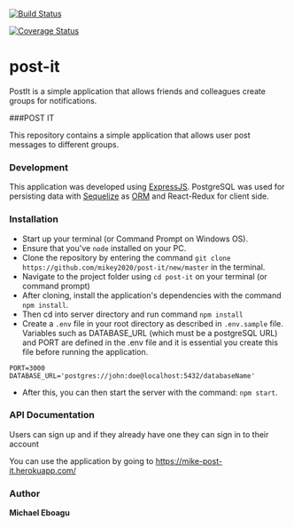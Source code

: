 [![Build Status](https://travis-ci.org/mikey2020/post-it.svg?branch=develop)](https://travis-ci.org/mikey2020/post-it)


[![Coverage Status](https://coveralls.io/repos/github/mikey2020/post-it/badge.svg?branch=develop)](https://coveralls.io/github/mikey2020/post-it?branch=develop)


# post-it
PostIt is a simple application that allows friends and colleagues create groups for notifications. 


###POST IT

This repository contains a simple application that allows user post messages to different groups.

### Development
This application was developed using [ExpressJS](http://expressjs.com/). PostgreSQL was used for persisting data with [Sequelize](https://http://docs.sequelizejs.com/) as [ORM](https://en.wikipedia.org/wiki/Object-relational_mapping) 
and React-Redux for client side.

### Installation
* Start up your terminal (or Command Prompt on Windows OS).
* Ensure that you've `node` installed on your PC.
* Clone the repository by entering the command `git clone https://github.com/mikey2020/post-it/new/master` in the terminal.
* Navigate to the project folder using `cd post-it` on your terminal (or command prompt)
* After cloning, install the application's dependencies with the command `npm install`.
* Then cd into server directory and run command `npm install`
* Create a `.env` file in your root directory as described in `.env.sample` file. 
Variables such as DATABASE_URL (which must be a postgreSQL URL) and PORT are defined in the .env file and it is essential you create this file before running the application.
```
PORT=3000
DATABASE_URL='postgres://john:doe@localhost:5432/databaseName'
```
* After this, you can then start the server with the command: `npm start`.

### API Documentation
Users can sign up and if they already have one they can sign in to their account

You can use the application by going to https://mike-post-it.herokuapp.com/



### Author
**Michael Eboagu**